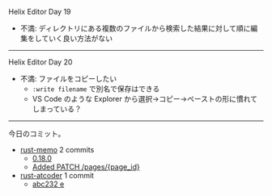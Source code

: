 Helix Editor Day 19

- 不満: ディレクトリにある複数のファイルから検索した結果に対して順に編集をしていく良い方法がない

---

Helix Editor Day 20

- 不満: ファイルをコピーしたい
  - `:write filename` で別名で保存はできる
  - VS Code のような Explorer から選択→コピー→ペーストの形に慣れてしまっている？

---

今日のコミット。

- [rust-memo](https://github.com/bouzuya/rust-memo) 2 commits
  - [0.18.0](https://github.com/bouzuya/rust-memo/commit/44f752565983063c0299a1fe3d1de92f74c1a567)
  - [Added PATCH /pages/{page_id}](https://github.com/bouzuya/rust-memo/commit/90015bff1446d3231de6cd85dba14bfb8e3f77a0)
- [rust-atcoder](https://github.com/bouzuya/rust-atcoder) 1 commit
  - [abc232 e](https://github.com/bouzuya/rust-atcoder/commit/2bea5ebfe43004e08dba8710699aa68f08450d38)
